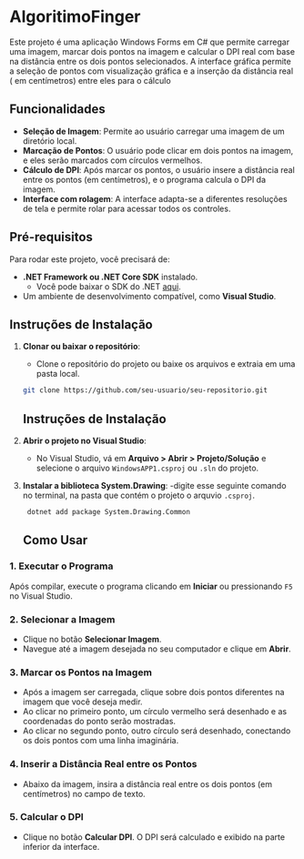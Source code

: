 # AlgoritimoFinger

Este projeto é uma aplicação Windows Forms em C# que permite carregar uma imagem, marcar dois pontos na imagem e calcular o DPI real com base na distância entre os dois pontos selecionados. A interface gráfica permite a seleção de pontos com visualização gráfica e a inserção da distância real ( em centímetros) entre eles para o cálculo

## Funcionalidades

- **Seleção de Imagem**: Permite ao usuário carregar uma imagem de um diretório local.
- **Marcação de Pontos**: O usuário pode clicar em dois pontos na imagem, e eles serão marcados com círculos vermelhos.
- **Cálculo de DPI**: Após marcar os pontos, o usuário insere a distância real entre os pontos (em centímetros), e o programa calcula o DPI da imagem.
- **Interface com rolagem**: A interface adapta-se a diferentes resoluções de tela e permite rolar para acessar todos os controles.

## Pré-requisitos

Para rodar este projeto, você precisará de:

- **.NET Framework ou .NET Core SDK** instalado.
  - Você pode baixar o SDK do .NET [aqui](https://dotnet.microsoft.com/download).
- Um ambiente de desenvolvimento compatível, como **Visual Studio**.

## Instruções de Instalação

1. **Clonar ou baixar o repositório**:
   - Clone o repositório do projeto ou baixe os arquivos e extraia em uma pasta local.

   ```bash
   git clone https://github.com/seu-usuario/seu-repositorio.git
   ```

   ## Instruções de Instalação

2. **Abrir o projeto no Visual Studio**:
   - No Visual Studio, vá em **Arquivo > Abrir > Projeto/Solução** e selecione o arquivo `WindowsAPP1.csproj` ou `.sln` do projeto.

3. **Instalar a biblioteca System.Drawing**:
   -digite esse seguinte comando no terminal, na pasta que contém o projeto o arquvio `.csproj`.
   ```bash
    dotnet add package System.Drawing.Common
   ```

   ## Como Usar

### 1. Executar o Programa
Após compilar, execute o programa clicando em **Iniciar** ou pressionando `F5` no Visual Studio.

### 2. Selecionar a Imagem

- Clique no botão **Selecionar Imagem**.
- Navegue até a imagem desejada no seu computador e clique em **Abrir**.

### 3. Marcar os Pontos na Imagem

- Após a imagem ser carregada, clique sobre dois pontos diferentes na imagem que você deseja medir.
- Ao clicar no primeiro ponto, um círculo vermelho será desenhado e as coordenadas do ponto serão mostradas.
- Ao clicar no segundo ponto, outro círculo será desenhado, conectando os dois pontos com uma linha imaginária.

### 4. Inserir a Distância Real entre os Pontos

- Abaixo da imagem, insira a distância real entre os dois pontos (em centímetros) no campo de texto.

### 5. Calcular o DPI

- Clique no botão **Calcular DPI**. O DPI será calculado e exibido na parte inferior da interface.

